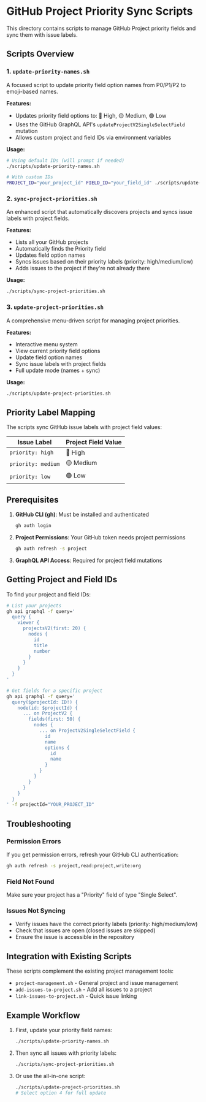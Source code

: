 # GitHub Project Priority Sync Scripts

This directory contains scripts to manage GitHub Project priority fields and sync them with issue labels.

## Scripts Overview

### 1. `update-priority-names.sh`
A focused script to update priority field option names from P0/P1/P2 to emoji-based names.

**Features:**
- Updates priority field options to: 🔴 High, 🟡 Medium, 🟢 Low
- Uses the GitHub GraphQL API's `updateProjectV2SingleSelectField` mutation
- Allows custom project and field IDs via environment variables

**Usage:**
```bash
# Using default IDs (will prompt if needed)
./scripts/update-priority-names.sh

# With custom IDs
PROJECT_ID="your_project_id" FIELD_ID="your_field_id" ./scripts/update-priority-names.sh
```

### 2. `sync-project-priorities.sh`
An enhanced script that automatically discovers projects and syncs issue labels with project fields.

**Features:**
- Lists all your GitHub projects
- Automatically finds the Priority field
- Updates field option names
- Syncs issues based on their priority labels (priority: high/medium/low)
- Adds issues to the project if they're not already there

**Usage:**
```bash
./scripts/sync-project-priorities.sh
```

### 3. `update-project-priorities.sh`
A comprehensive menu-driven script for managing project priorities.

**Features:**
- Interactive menu system
- View current priority field options
- Update field option names
- Sync issue labels with project fields
- Full update mode (names + sync)

**Usage:**
```bash
./scripts/update-project-priorities.sh
```

## Priority Label Mapping

The scripts sync GitHub issue labels with project field values:

| Issue Label | Project Field Value |
|------------|-------------------|
| `priority: high` | 🔴 High |
| `priority: medium` | 🟡 Medium |
| `priority: low` | 🟢 Low |

## Prerequisites

1. **GitHub CLI (gh)**: Must be installed and authenticated
   ```bash
   gh auth login
   ```

2. **Project Permissions**: Your GitHub token needs project permissions
   ```bash
   gh auth refresh -s project
   ```

3. **GraphQL API Access**: Required for project field mutations

## Getting Project and Field IDs

To find your project and field IDs:

```bash
# List your projects
gh api graphql -f query='
  query {
    viewer {
      projectsV2(first: 20) {
        nodes {
          id
          title
          number
        }
      }
    }
  }
'

# Get fields for a specific project
gh api graphql -f query='
  query($projectId: ID!) {
    node(id: $projectId) {
      ... on ProjectV2 {
        fields(first: 50) {
          nodes {
            ... on ProjectV2SingleSelectField {
              id
              name
              options {
                id
                name
              }
            }
          }
        }
      }
    }
  }
' -f projectId="YOUR_PROJECT_ID"
```

## Troubleshooting

### Permission Errors
If you get permission errors, refresh your GitHub CLI authentication:
```bash
gh auth refresh -s project,read:project,write:org
```

### Field Not Found
Make sure your project has a "Priority" field of type "Single Select".

### Issues Not Syncing
- Verify issues have the correct priority labels (priority: high/medium/low)
- Check that issues are open (closed issues are skipped)
- Ensure the issue is accessible in the repository

## Integration with Existing Scripts

These scripts complement the existing project management tools:
- `project-management.sh` - General project and issue management
- `add-issues-to-project.sh` - Add all issues to a project
- `link-issues-to-project.sh` - Quick issue linking

## Example Workflow

1. First, update your priority field names:
   ```bash
   ./scripts/update-priority-names.sh
   ```

2. Then sync all issues with priority labels:
   ```bash
   ./scripts/sync-project-priorities.sh
   ```

3. Or use the all-in-one script:
   ```bash
   ./scripts/update-project-priorities.sh
   # Select option 4 for full update
   ```